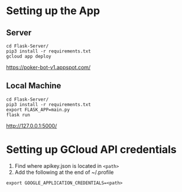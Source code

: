 # Setting up the App
## Server
```
cd Flask-Server/
pip3 install -r requirements.txt
gcloud app deploy
```
https://poker-bot-v1.appspot.com/

## Local Machine
```
cd Flask-Server/
pip3 install -r requirements.txt
export FLASK_APP=main.py
flask run
```
http://127.0.0.1:5000/

# Setting up GCloud API credentials
1. Find where apikey.json is located in `<path>`
2. Add the following at the end of ~/.profile
```
export GOOGLE_APPLICATION_CREDENTIALS=<path>
```